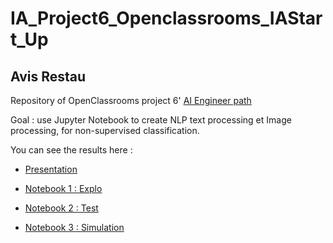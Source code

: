 # IA_Project6_Openclassrooms_IAStart_Up

## Avis Restau

Repository of OpenClassrooms project 6' [AI Engineer path](https://openclassrooms.com/fr/paths/188)

Goal : use Jupyter Notebook to create NLP text processing  et Image processing, for non-supervised classification.

You can see the results here :

-   [Presentation](https://github.com/blanchonnicolas/IA_Project5_OpenClassrooms_Olist_E_commerce/blob/main/p5_01_presentation.pdf)

-   [Notebook 1 : Explo](https://github.com/blanchonnicolas/IA_Project5_OpenClassrooms_Olist_E_commerce/blob/main/1_CustomerClustering_Explo.ipynb)

-   [Notebook 2 : Test](https://github.com/blanchonnicolas/IA_Project5_OpenClassrooms_Olist_E_commerce/blob/main/2_CustomerClustering_Tests.ipynb)

-   [Notebook 3 : Simulation](https://github.com/blanchonnicolas/IA_Project5_OpenClassrooms_Olist_E_commerce/blob/main/3_CustomerClustering_Simulation.ipynb)
